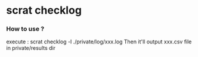 # scrat checklog

### How to use ? 

execute : scrat checklog -l ./private/log/xxx.log
Then it'll output xxx.csv file in private/results dir